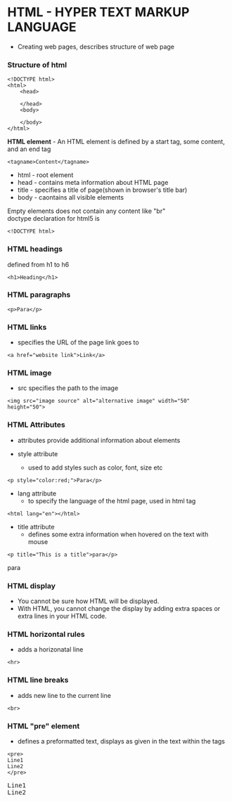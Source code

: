 # HTML - HYPER TEXT MARKUP LANGUAGE
* Creating web pages, describes structure of web page

### Structure of html
```
<!DOCTYPE html>
<html>
    <head>
    
    </head>
    <body>

    </body>
</html>
```

**HTML element** - An HTML element is defined by a start tag, some content, and an end tag
```
<tagname>Content</tagname>
```

* html - root element 
* head - contains meta information about HTML page
* title - specifies a title of page(shown in browser's title bar)
* body - caontains all visible elements

Empty elements does not contain any content like "br" <br>
doctype declaration for html5 is 
```
<!DOCTYPE html>
```
### HTML headings
defined from h1 to h6
```
<h1>Heading</h1>
```
### HTML paragraphs
```
<p>Para</p>
```
### HTML links
* specifies the URL of the page link goes to
```
<a href="website link">Link</a>
```
### HTML image
* src specifies the path to the image
```
<img src="image source" alt="alternative image" width="50" height="50">
```
### HTML Attributes
* attributes provide additional information about elements

* style attribute
  - used to add styles such as color, font, size etc
```
<p style="color:red;">Para</p>
```
* lang attribute
  - to specify the language of the html page, used in html tag
```
<html lang="en"></html>
```
* title attribute
  - defines some extra information when hovered on the text with mouse
```
<p title="This is a title">para</p>
```
<p title="This is a title">para</p>

### HTML display
* You cannot be sure how HTML will be displayed.
* With HTML, you cannot change the display by adding extra spaces or extra lines in your HTML code.
### HTML horizontal rules
* adds a horizonatal line
```
<hr>
```
### HTML line breaks
* adds new line to the current line
```
<br>
```
### HTML "pre" element
* defines a preformatted text, displays as given in the text within the tags
```
<pre>
Line1
Line2
</pre>
```
<pre>
Line1
Line2</pre>

